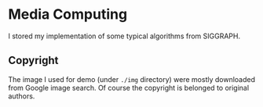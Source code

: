 <!--
 * @Author: Fan Hsuan-Wei
 * @Date: 2019-12-20 08:46:00
 * @LastEditors  : Fan Hsuan-Wei
 * @LastEditTime : 2019-12-20 08:48:00
 * @Description: file content
 -->
# Media Computing

I stored my implementation of some typical algorithms from SIGGRAPH.

## Copyright
The image I used for demo (under `./img` directory) were mostly downloaded from Google image search. Of course the copyright is belonged to original authors.
